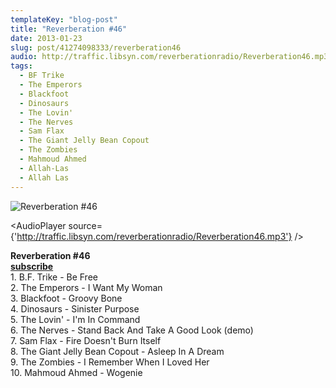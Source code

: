 ```yaml
---
templateKey: "blog-post"
title: "Reverberation #46"
date: 2013-01-23
slug: post/41274098333/reverberation46
audio: http://traffic.libsyn.com/reverberationradio/Reverberation46.mp3
tags:
  - BF Trike
  - The Emperors
  - Blackfoot
  - Dinosaurs
  - The Lovin'
  - The Nerves
  - Sam Flax
  - The Giant Jelly Bean Copout
  - The Zombies
  - Mahmoud Ahmed
  - Allah-Las
  - Allah Las
---
```


![Reverberation #46](../images/d91f3192ff25d3e174836212032148474be851a9e1fcb75f205dddb59cdc0252.jpg)

<AudioPlayer source={'http://traffic.libsyn.com/reverberationradio/Reverberation46.mp3'} />

<p><strong>Reverberation #46<br /><strong><strong><a href="https://itunes.apple.com/us/podcast/reverberation-radio/id520739212?ign-mpt=uo%3D4" title="subscribe" target="_blank">subscribe</a></strong></strong><br /></strong>1. B.F. Trike - Be Free<br />2. The Emperors - I Want My Woman<br />3. Blackfoot - Groovy Bone<br />4. Dinosaurs - Sinister Purpose<br />5. The Lovin' - I'm In Command<br />6. The Nerves - Stand Back And Take A Good Look (demo)<br />7. Sam Flax - Fire Doesn't Burn Itself<br />8. The Giant Jelly Bean Copout - Asleep In A Dream<br />9. The Zombies - I Remember When I Loved Her<br />10. Mahmoud Ahmed - Wogenie</p>
